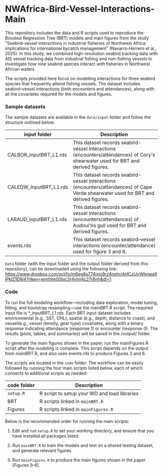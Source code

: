 # NWAfrica-Bird-Vessel-Interactions-Main

This repository includes the data and R scripts used to reproduce the Boosted Regression Tree (BRT) models and main figures from the study "Seabird–vessel interactions in industrial fisheries of Northwest Africa: implications for international bycatch management" (Navarro-Herrero et al., 2025). In this study, we combined high-resolution seabird tracking data with AIS vessel tracking data from industrial fishing and non-fishing vessels to investigate how nine seabird species interact with fisheries in Northwest African waters.

The scripts provided here focus on modelling interactions for three seabird species that frequently attend fishing vessels. The dataset includes seabird–vessel interactions (both encounters and attendances), along with all the covariates required for the models and figures.

### Sample datasets

The sample datasets are available in the `data/input` folder and follow the structure outlined below:

input folder            |  Description    
----------------------- | -------------------
CALBOR_inputBRT_L1.rds  | This dataset records seabird-vessel interactions (encounters/attendances) of Cory's shearwater used for BRT and derived figures.  
CALEDW_inputBRT_L1.rds  | This dataset records seabird-vessel interactions (encounters/attendances) of Cape Verde shearwater used for BRT and derived figures.  
LARAUD_inputBRT_L1.rds  | This dataset records seabird-vessel interactions (encounters/attendances) of Audoui'ns gull used for BRT and derived figures.  
events.rds              | This dataset records seabird–vessel interactions (encounter/attendance) used for figure 3 and 6.


`Data` folder (with the input folder and the output folder derived from this repository), can be downloaded using the following link:
https://www.dropbox.com/scl/fo/m6eg8s774jxio9rz4nphr/AHCzUjrWhnwa9jPkIZ1ENI4?rlkey=wmfme00bic3r4vlvj4c27r8nh&dl=1

### Code

To run the full modeling workflow—including data exploration, model tuning, fitting, and bootstrap resampling—use the mainBRT.R script. The required input file is *_inputBRT_L1.rds. Each BRT input dataset includes environmental (e.g., SST, CHL), spatial (e.g., depth, distance to coast), and vessel(e.g., vessel density, gear type) covariates, along with a binary response indicating attendance (response 1) or encounter (response 0). The results (plots, tables, and summaries) will be saved in the /output/ folder. 

To generate the main figures shown in the paper, run the mainFigures.R script after the modeling is complete. This script depends on the output from mainBRT.R, and also uses events.rds to produce Figures 3 and 6.

The scripts are located in the `code` folder. The workflow can be easily followed by running the four main scripts listed below, each of which connects to additional scripts as needed:

code folder             |  Description    
----------------------- | -------------------
`setup.R`               | R script to setup your WD and load libraries 
BRT                     | R scripts linked in `mainBRT.R`  
Figures                 | R scripts linked in `mainFigures.R`

Below is the recommended order for running the main scripts:

1. Edit and run `setup.R` to set your working directory, and ensure that you have installed all packages listed.

2. Run `mainBRT.R` to train the models and test on a shared testing dataset, and generate relevant figures.

5. Run `mainFigures.R` to produce the main figures shown in the paper (Figures 3–6).




